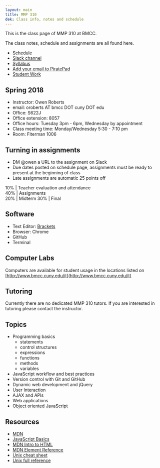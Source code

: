 ```yaml
---
layout: main
title: MMP 310
dek: Class info, notes and schedule
---
```


This is the class page of MMP 310 at BMCC.

The class notes, schedule and assignments are all found here.

- [Schedule](schedule.html)
- <a href="https://mmp310.slack.com/" target="blank">Slack channel</a>
- <a href="https://docs.google.com/document/d/1H4hMdA0waBqqoETuE1wopXuVwWHD4-vcktsjPU2y-wY/" target="blank">Syllabus</a>
- <a href="http://piratepad.net/mmp310" target="blank">Add your email to PiratePad</a>
- [Student Work](studentwork/)

## Spring 2018

- Instructor: Owen Roberts
- email: oroberts AT bmcc DOT cuny DOT edu
- Office: S622J
- Office extension: 8057
- Office hours: Tuesday 3pm - 6pm, Wednesday by appointment
- Class meeting time: Monday/Wednesday 5:30 - 7:10 pm
- Room: Fiterman 1006

## Turning in assignments

- DM @owen a URL to the assignment on Slack
- Due dates posted on schedule page, assignments must be ready to present at the beginning of class
- Late assignments are automatic 25 points off

10% | Teacher evaluation and attendance  
40% | Assignments  
20% | Midterm 
30% | Final

## Software
- Text Editor: [Brackets](http://brackets.io/)
- Browser: Chrome
- GitHub
- Terminal 

## Computer Labs

Computers are available for student usage in the locations listed on [http://www.bmcc.cuny.edu/it](http://www.bmcc.cuny.edu/it)

## Tutoring

<!-- For MMP and MMA tutoring, please visit BMCC's [tutoring schedule](http://www.bmcc.cuny.edu/lrc/schedule.jsp)
 -->
Currently there are no dedicated MMP 310 tutors.  If you are interested in tutoring please contact the instructor.

## Topics
- Programming basics
	- statements
	- control structures
	- expressions
	- functions
	- methods
	- variables
- JavaScript workflow and best practices
- Version control with Git and GitHub
- Dynamic web development and jQuery
- User Interaction
- AJAX and APIs
- Web applications
- Object oriented JavaScript


## Resources
- [MDN](https://developer.mozilla.org/en-US/docs/Web/JavaScript)
- [JavaScript Basics](https://autotelicum.github.io/Smooth-CoffeeScript/literate/js-intro.html#syntax-basics)
- <a href="https://developer.mozilla.org/en-US/docs/Web/Guide/HTML/Introduction" target="blank">MDN Intro to HTML</a>
- <a href="https://developer.mozilla.org/en/docs/Web/HTML/Element" target="blank">MDN Element Reference</a>
- <a href="https://files.fosswire.com/2007/08/fwunixref.pdf" target="blank">Unix cheat sheet </a>
- <a href="https://ss64.com/osx/" target="blank">Unix full reference </a>